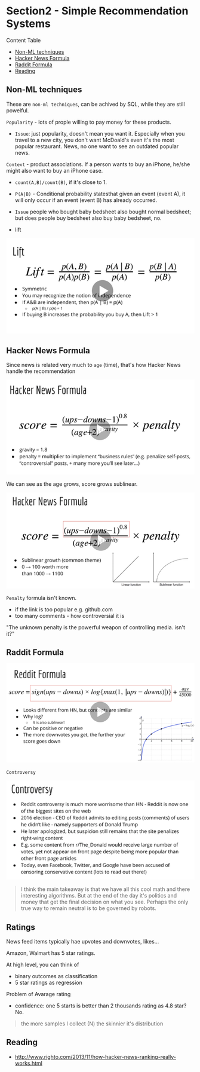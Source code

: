 
# Section2 - Simple Recommendation Systems

Content Table
- [Non-ML techniques](#Non-ML-techniques)
- [Hacker News Formula](#hacker-news-formula)
- [Raddit Formula](#Raddit-Formula)
- [Reading](#reading)

## Non-ML techniques
These are `non-ml techniques`, can be achived by SQL, while they are still powelful.

`Popularity` - lots of prople willing to pay money for these products.

- `Issue`: just popularity, doesn't mean you want it. Especially when you travel to a new city, you don't want McDoald's even it's the most popular restaurant. News, no one want to see an outdated popular news.

`Context` - product associations. If a person wants to buy an iPhone, he/she might also want to buy an iPhone case. 

- `count(A,B)/count(B)`, if it's close to 1.

- `P(A|B)` - Conditional probability statesthat given an event (event A), it will only occur if an event (event B) has already occurred. 

- `Issue` people who bought baby bedsheet also bought normal bedsheet; but does people buy bedsheet also buy baby bedsheet, no.

- lift

![lift](arts/2-lift.png)

## Hacker News Formula

Since news is related very much to `age` (time), that's how Hacker News handle the recommendation

![Hacknews](arts/2-popularity-age.png)

We can see as the age grows, score grows sublinear.

![sublieaner growth](arts/2-p-a-diagram.png)

`Penalty` formula isn't known.
- if the link is too popular e.g. github.com
- too many comments - how controversial it is


"The unknown penalty is the powerful weapon of controlling media. isn't it?"


## Raddit Formula

![fomula](arts/2-reddit.png)

`Controversy`

![controversy](arts/2-reddit-controversy.png)


>I think the main takeaway is that we have all this cool math and there interesting algorithms. But at the end of the day it's politics and money that get the final decision on what you see. Perhaps the only true way to remain neutral is to be governed by robots.


## Ratings
News feed items typically hae upvotes and downvotes, likes...

Amazon, Walmart has 5 star ratings.

At high level, you can think of
- binary outcomes as classification
- 5 star ratings as regression

Problem of Avarage rating
- confidence: one 5 starts is better than 2 thousands rating as 4.8 star? No.

>the more samples I collect (N) the skinnier it's distribution 


## Reading
- http://www.righto.com/2013/11/how-hacker-news-ranking-really-works.html
